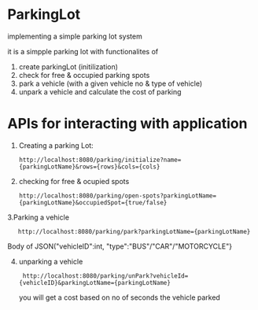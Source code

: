 # ParkingLot
implementing a simple parking lot system


it is a simpple parking lot with functionalites of 
1. create parkingLot (initilization)
2. check for free & occupied parking spots
3. park a vehicle (with a given vehicle no & type of vehicle)
4. unpark a vehicle and calculate the cost of parking



# APIs for interacting with application
1. Creating a parking Lot:

       http://localhost:8080/parking/initialize?name={parkingLotName}&rows={rows}&cols={cols}

2. checking for free & ocupied spots
   
       http://localhost:8080/parking/open-spots?parkingLotName={parkingLotName}&occupiedSpot={true/false}

3.Parking a vehicle
  
       http://localhost:8080/parking/park?parkingLotName={parkingLotName}
   
   Body of JSON("vehicleID":int, "type":"BUS"/"CAR"/"MOTORCYCLE"}

4. unparking a vehicle
   
        http://localhost:8080/parking/unPark?vehicleId={vehicleID}&parkingLotName={parkingLotName}
   you will get a cost based on no of seconds the vehicle parked
